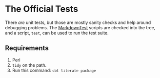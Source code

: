The Official Tests
==================

There *are* unit tests, but those are mostly sanity checks and help around debugging
problems. The [MarkdownTest][1] scripts are checked into the tree, and a script,
`test`, can be used to run the test suite.

## Requirements ##

1. Perl
2. `tidy` on the path.
3. Run this command: `sbt literate package`


[1]: http://six.pairlist.net/pipermail/markdown-discuss/2004-December/000909.html
  "official test suite"